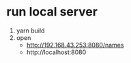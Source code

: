 # run local server
1. yarn build
2. open
    - http://192.168.43.253:8080/names
    - http://localhost:8080